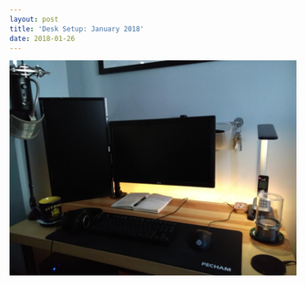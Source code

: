 ```yaml
---
layout: post
title: 'Desk Setup: January 2018'
date: 2018-01-26
---
```


![](/assets/posts/2018-01-26-desk-setup-january-2018.jpg)
